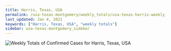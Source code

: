 ```yaml
---
title: Harris, Texas, USA
permalink: /usa-texas-montgomery/weekly_totals/usa-texas-harris-weekly_totals.html
last_updated: Jan 4, 2021
keywords: ["Harris, Texas, USA", "weekly totals"]
sidebar: usa-texas-montgomery_sidebar
---
```


![Weekly Totals of Confirmed Cases for Harris, Texas, USA](/covid_tracker/images/graphs/usa-texas-harris-weekly_totals_graph.png)
